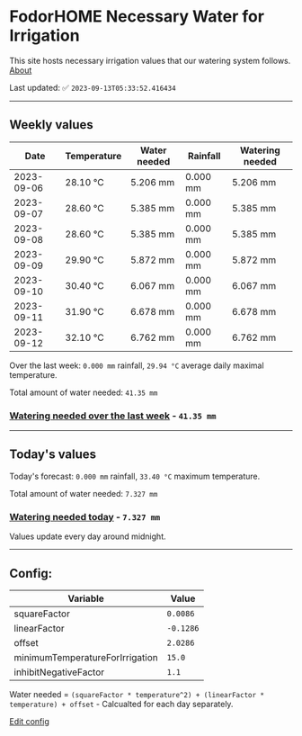# FodorHOME Necessary Water for Irrigation

This site hosts necessary irrigation values that our watering system follows. [About](https://github.com/redyau/irrigation)

Last updated: ✅ `2023-09-13T05:33:52.416434`

---

## Weekly values

| Date | Temperature | Water needed | Rainfall | Watering needed |
|-----|-----|-----|-----|-----|
| 2023-09-06 | 28.10 °C | 5.206 mm | 0.000 mm | 5.206 mm |
| 2023-09-07 | 28.60 °C | 5.385 mm | 0.000 mm | 5.385 mm |
| 2023-09-08 | 28.60 °C | 5.385 mm | 0.000 mm | 5.385 mm |
| 2023-09-09 | 29.90 °C | 5.872 mm | 0.000 mm | 5.872 mm |
| 2023-09-10 | 30.40 °C | 6.067 mm | 0.000 mm | 6.067 mm |
| 2023-09-11 | 31.90 °C | 6.678 mm | 0.000 mm | 6.678 mm |
| 2023-09-12 | 32.10 °C | 6.762 mm | 0.000 mm | 6.762 mm |


Over the last week: `0.000 mm` rainfall, `29.94 °C` average daily maximal temperature.

Total amount of water needed: `41.35 mm`

### [Watering needed over the last week](lastweek.txt) - `41.35 mm`

---

## Today's values

Today's forecast: `0.000 mm` rainfall, `33.40 °C` maximum temperature.

Total amount of water needed: `7.327 mm`

### [Watering needed today](today.txt) - `7.327 mm`

Values update every day around midnight.

---

## Config:

| Variable | Value |
|-----|-----|
| squareFactor | `0.0086` |
| linearFactor | `-0.1286` |
| offset | `2.0286` |
| minimumTemperatureForIrrigation | `15.0` |
| inhibitNegativeFactor | `1.1` |

Water needed = `(squareFactor * temperature^2) + (linearFactor * temperature) + offset` - Calcualted for each day separately.

[Edit config](https://github.com/RedyAu/irrigation/edit/main/config.json)
